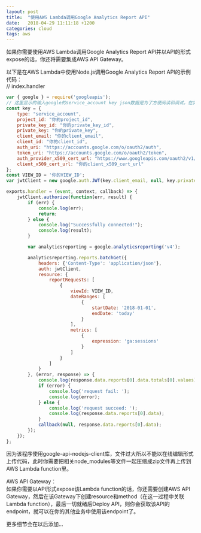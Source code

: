 ```yaml
---
layout: post
title:  "使用AWS Lambda调用Google Analytics Report API"
date:   2018-04-29 11:11:18 +1200
categories: cloud
tags: aws
---
```


如果你需要使用AWS Lambda调用Google Analytics Report API并以API的形式expose的话，你还将需要集成AWS API Gateway。  

以下是在AWS Lambda中使用Node.js调用Google Analytics Report API的示例代码：  
// index.handler
```javascript
var { google } = require('googleapis');
// 这里显示的输入google的service_account key json数据是为了方便阅读和调试，在实际中最好将该部分数据放在AWS Lambda function中一个单独文件中，然后再以import的形式调用该数据
const key = {
    type: "service_account",
    project_id: "你的project_id",
    private_key_id: "你的private_key_id",
    private_key: "你的private_key",
    client_email: "你的client_email",
    client_id: "你的client_id",
    auth_uri: "https://accounts.google.com/o/oauth2/auth",
    token_uri: "https://accounts.google.com/o/oauth2/token",
    auth_provider_x509_cert_url: "https://www.googleapis.com/oauth2/v1/certs",
    client_x509_cert_url: "你的client_x509_cert_url"
};
const VIEW_ID = '你的VIEW_ID';
var jwtClient = new google.auth.JWT(key.client_email, null, key.private_key, ['https://www.googleapis.com/auth/analytics.readonly'], null);

exports.handler = (event, context, callback) => {
    jwtClient.authorize(function(err, result) {
        if (err) {
            console.log(err);
            return;
        } else {
            console.log("Successfully connected!");
            console.log(result);
        }

        var analyticsreporting = google.analyticsreporting('v4');

        analyticsreporting.reports.batchGet({
            headers: {'Content-Type': 'application/json'},
            auth: jwtClient,
            resource: {
                reportRequests: [
                    {
                        viewId: VIEW_ID,
                        dateRanges: [
                            {
                                startDate: '2018-01-01',
                                endDate: 'today'
                            }
                        ],
                        metrics: [
                            {
                                expression: 'ga:sessions'
                            }
                        ]
                    }
                ]
            }
        }, (error, response) => {
            console.log(response.data.reports[0].data.totals[0].values)
            if (error) {
                console.log('request fail: ');
                console.log(error);
            } else {
                console.log('request succeed: ');
                console.log(response.data.reports[0].data);
            }
            callback(null, response.data.reports[0].data);
        });
    });
};
```
因为该程序使用google-api-nodejs-client库，文件过大所以不能以在线编辑形式上传代码，此时你需要把相关node_modules等文件一起压缩成zip文件再上传到AWS Lambda function里。  

AWS API Gateway：  
如果你需要以API形式expose该Lambda function的话，你还需要创建AWS API Gateway，然后在该Gateway下创建resource和method（在这一过程中关联Lambda function），最后一切就绪后Deploy API，则你会获取该API的endpoint，就可以在你的其他业务中使用该endpoint了。  

更多细节会在以后添加...